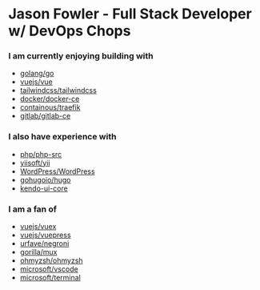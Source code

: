 <!-- <img src="https://avatars2.githubusercontent.com/u/1097895?s=160&v=4" align="right" /> -->

# Jason Fowler - Full Stack Developer w/ DevOps Chops

### I am currently enjoying building with 

- [golang/go](https://github.com/golang/go)
- [vuejs/vue](https://github.com/vuejs/vue)
- [tailwindcss/tailwindcss](https://github.com/tailwindcss/tailwindcss)
- [docker/docker-ce](https://github.com/docker/docker-ce)
- [containous/traefik](https://github.com/containous/traefik)
- [gitlab/gitlab-ce](https://packages.gitlab.com/gitlab/gitlab-ce)

### I also have experience with

- [php/php-src](https://github.com/php/php-src)
- [yiisoft/yii](https://github.com/yiisoft/yii)
- [WordPress/WordPress](https://github.com/WordPress/WordPress)
- [gohugoio/hugo](https://github.com/gohugoio/hugo)
- [kendo-ui-core](https://github.com/telerik/kendo-ui-core)

### I am a fan of

- [vuejs/vuex](https://github.com/vuejs/vuex)
- [vuejs/vuepress](https://github.com/vuejs/vuepress)
- [urfave/negroni](https://github.com/urfave/negroni)
- [gorilla/mux](https://github.com/gorilla/mux)
- [ohmyzsh/ohmyzsh](https://github.com/ohmyzsh/ohmyzsh)
- [microsoft/vscode](https://github.com/microsoft/vscode)
- [microsoft/terminal](https://github.com/microsoft/terminal)

<!--
**jsnfwlr/jsnfwlr** is a ✨ _special_ ✨ repository because its `README.md` (this file) appears on your GitHub profile.

Here are some ideas to get you started:

- 🔭 I’m currently working on ...
- 🌱 I’m currently learning ...
- 👯 I’m looking to collaborate on ...
- 🤔 I’m looking for help with ...
- 💬 Ask me about ...
- 📫 How to reach me: ...
- 😄 Pronouns: ...
- ⚡ Fun fact: ...
-->

